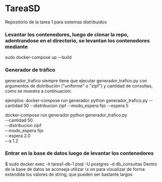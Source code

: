 # TareaSD
Repositorio de la tarea 1 para sistemas distribuidos
### Levantar los contenedores, luego de clonar la repo, adentrandose en el directorio, se levantan los contenedores mediante
sudo docker-compose up --build
### Generador de tráfico
generador_trafico siempre tiene que ejecutar generador_trafico.py con argumentos de distribución ("uniforme" o "zipf") y cantidad de consultas, como se muestra a continuación:

ejemplos:
docker-compose run generador python generador_trafico.py --cantidad 50 --distribucion zipf --modo_espera fijo --espera 5

docker-compose run generador python generador_trafico.py \
  --cantidad 50 \
  --distribucion zipf \
  --modo_espera fijo \
  --espera 2.0 \
  --a 1.2

### Entrar en la base de datos luego de levantar los contenedores
$ sudo docker exec -it tarea1-db-1 psql -U postgres -d db_consultas
Dentro de la base de datos se aconseja utilizar \x on para visualizar de forma extendida los valores de string, que pueden ser bastante largos
